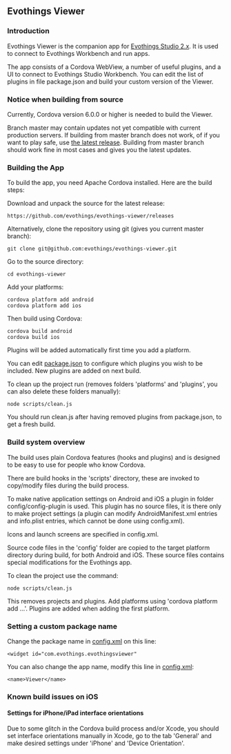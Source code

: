 ## Evothings Viewer

### Introduction

Evothings Viewer is the companion app for [Evothings Studio 2.x](https://github.com/evothings/evothings-studio/). It is used to connect to Evothings Workbench and run apps.

The app consists of a Cordova WebView, a number of useful plugins, and a UI to connect to Evothings Studio Workbench. You can edit the list of plugins in file package.json and build your custom version of the Viewer.

### Notice when building from source

Currently, Cordova version 6.0.0 or higher is needed to build the Viewer.

Branch master may contain updates not yet compatible with current production servers. If building from master branch does not work, of if you want to play safe, use [the latest release](https://github.com/evothings/evothings-viewer/releases). Building from master branch should work fine in most cases and gives you the latest updates.

### Building the App

To build the app, you need Apache Cordova installed. Here are the build steps:

Download and unpack the source for the latest release:

    https://github.com/evothings/evothings-viewer/releases

Alternatively, clone the repository using git (gives you current master branch):

	git clone git@github.com:evothings/evothings-viewer.git

Go to the source directory:

    cd evothings-viewer

Add your platforms:

    cordova platform add android
    cordova platform add ios

Then build using Cordova:

    cordova build android
    cordova build ios

Plugins will be added automatically first time you add a platform.

You can edit [package.json](package.json) to configure which plugins you wish to be included. New plugins are added on next build.

To clean up the project run (removes folders 'platforms' and 'plugins', you can also delete these folders manually):

    node scripts/clean.js

You should run clean.js after having removed plugins from package.json, to get a fresh build.

### Build system overview


The build uses plain Cordova features (hooks and plugins) and is designed to be easy to use for people who know Cordova.

There are build hooks in the 'scripts' directory, these are invoked to copy/modify files during the build process.

To make native application settings on Android and iOS a plugin in folder config/config-plugin is used. This plugin has no source files, it is there only to make project settings (a plugin can modify AndroidManifest.xml entries and info.plist entries, which cannot be done using config.xml).

Icons and launch screens are specified in config.xml.

Source code files in the 'config' folder are copied to the target platform directory during build, for both Android and iOS. These source files contains special modifications for the Evothings app.

To clean the project use the command:

    node scripts/clean.js

This removes projects and plugins. Add platforms using 'cordova platform add ...'. Plugins are added when adding the first platform.

### Setting a custom package name

Change the package name in [config.xml](config.xml) on this line:

    <widget id="com.evothings.evothingsviewer"

You can also change the app name, modify this line in [config.xml](config.xml):

    <name>Viewer</name>

### Known build issues on iOS

#### Settings for iPhone/iPad interface orientations

Due to some glitch in the Cordova build process and/or Xcode, you should set interface orientations manually in Xcode, go to the tab 'General' and make desired settings under 'iPhone' and 'Device Orientation'.

